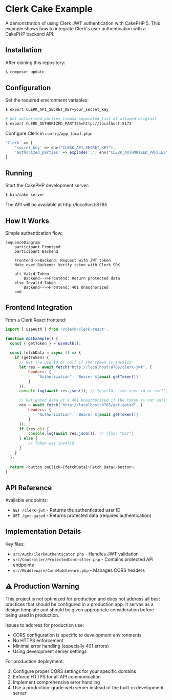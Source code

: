 # Clerk Cake Example

A demonstration of using Clerk JWT authentication with CakePHP 5. This example shows how to integrate Clerk's user authentication with a CakePHP backend API.

## Installation

After cloning this repository:

```bash
$ composer update
```

## Configuration

Set the required environment variables:

```bash
$ export CLERK_API_SECRET_KEY=your_secret_key

# Set authorized parties (comma-separated list of allowed origins)
$ export CLERK_AUTHORIZED_PARTIES=http://localhost:5173
```

Configure Clerk in `config/app_local.php`:

```php
'Clerk' => [
    'secret_key' => env("CLERK_API_SECRET_KEY"),
    'authorized_parties' => explode(',', env("CLERK_AUTHORIZED_PARTIES"))
]
```

## Running

Start the CakePHP development server:

```bash
$ bin/cake server
```

The API will be available at http://localhost:8765

## How It Works

Simple authentication flow:

```mermaid
sequenceDiagram
    participant Frontend
    participant Backend
    
    Frontend->>Backend: Request with JWT token
    Note over Backend: Verify token with Clerk SDK
    
    alt Valid Token
        Backend-->>Frontend: Return protected data
    else Invalid Token
        Backend-->>Frontend: 401 Unauthorized
    end
```

## Frontend Integration

From a Clerk React frontend:

```javascript
import { useAuth } from '@clerk/clerk-react';

function ApiExample() {
  const { getToken } = useAuth();
  
  const fetchData = async () => {
    if (getToken) {
      // Get the userId or null if the token is invalid
      let res = await fetch("http://localhost:8765/clerk-jwt", {
          headers: {
              "Authorization": `Bearer ${await getToken()}`
          }
      });
      console.log(await res.json()); // {userId: 'the_user_id_or_null'}

      // Get gated data or a 401 Unauthorized if the token is not valid
      res = await fetch("http://localhost:8765/get-gated", {
          headers: {
              "Authorization": `Bearer ${await getToken()}`
          }
      });
      if (res.ok) {
          console.log(await res.json()); // {foo: "bar"}
      } else {
          // Token was invalid
      }
    }
  };
  
  return <button onClick={fetchData}>Fetch Data</button>;
}
```

## API Reference

Available endpoints:

- `GET /clerk-jwt` - Returns the authenticated user ID
- `GET /get-gated` - Returns protected data (requires authentication)

## Implementation Details

Key files:

- `src/Auth/ClerkAuthenticator.php` - Handles JWT validation
- `src/Controller/ProtectedController.php` - Contains protected API endpoints
- `src/Middleware/CorsMiddleware.php` - Manages CORS headers

## ⚠️ Production Warning

This project is not optimized for production and does not address all best practices that should be configured in a production app. It serves as a design template and should be given appropriate consideration before being used in production.

Issues to address for production use:
- CORS configuration is specific to development environments
- No HTTPS enforcement
- Minimal error handling (especially 401 errors)
- Using development server settings

For production deployment:
1. Configure proper CORS settings for your specific domains
2. Enforce HTTPS for all API communication
3. Implement comprehensive error handling
4. Use a production-grade web server instead of the built-in development server
